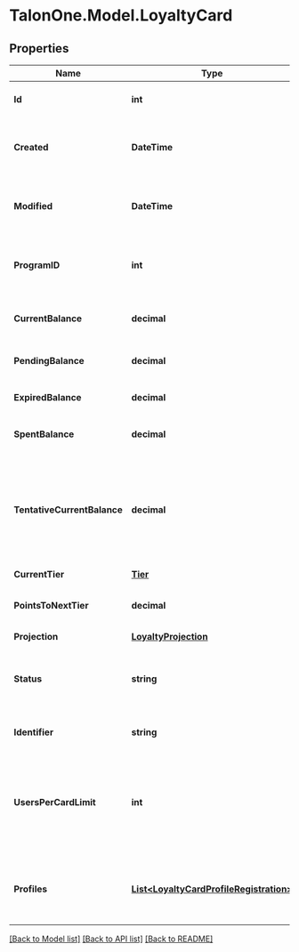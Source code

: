 # TalonOne.Model.LoyaltyCard
## Properties

Name | Type | Description | Notes
------------ | ------------- | ------------- | -------------
**Id** | **int** | Unique ID for this entity. | 
**Created** | **DateTime** | The exact moment this entity was created. | 
**Modified** | **DateTime** | The exact moment this entity was last modified. | 
**ProgramID** | **int** | The ID of the loyalty program that owns this entity. | 
**CurrentBalance** | **decimal** | Sum of currently active points | 
**PendingBalance** | **decimal** | Sum of pending points | 
**ExpiredBalance** | **decimal** | Sum of expired points | 
**SpentBalance** | **decimal** | Sum of spent points | 
**TentativeCurrentBalance** | **decimal** | Sum of currently active points, including points added and deducted in open sessions | 
**CurrentTier** | [**Tier**](Tier.md) |  | [optional] 
**PointsToNextTier** | **decimal** | Points required to move up a tier. | [optional] 
**Projection** | [**LoyaltyProjection**](LoyaltyProjection.md) |  | [optional] 
**Status** | **string** | Status of the loyalty card. Can be one of: [&#39;active&#39;, &#39;disabled&#39;]  | 
**Identifier** | **string** | Identifier of the loyalty card. | 
**UsersPerCardLimit** | **int** | The max amount of user profiles a card can be shared with. 0 means unlimited.  | 
**Profiles** | [**List&lt;LoyaltyCardProfileRegistration&gt;**](LoyaltyCardProfileRegistration.md) | Integration IDs of the customers associated with the card. | [optional] 

[[Back to Model list]](../README.md#documentation-for-models) [[Back to API list]](../README.md#documentation-for-api-endpoints) [[Back to README]](../README.md)

